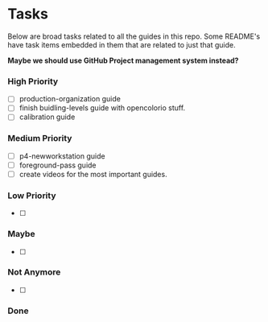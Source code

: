 # Tasks
Below are broad tasks related to all the guides in this repo. Some README's have task items embedded in them that are related to just that guide.

**Maybe we should use GitHub Project management system instead?**

### High Priority
- [ ] production-organization guide
- [ ] finish buidling-levels guide with opencolorio stuff.
- [ ] calibration guide

### Medium Priority
- [ ] p4-newworkstation guide
- [ ] foreground-pass guide
- [ ] create videos for the most important guides.

### Low Priority
- [ ]

### Maybe
- [ ]

### Not Anymore
- [ ]

### Done